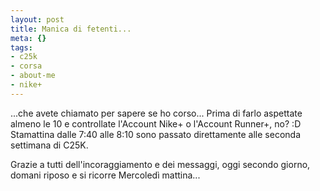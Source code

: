 ```yaml
--- 
layout: post
title: Manica di fetenti...
meta: {}
tags: 
- c25k
- corsa
- about-me
- nike+
---
```

...che avete chiamato per sapere se ho corso... Prima di farlo aspettate almeno le 10 e controllate l'Account Nike+ o l'Account Runner+,  no? :D  
Stamattina dalle 7:40 alle 8:10 sono passato direttamente alle seconda settimana di C25K.  
  
Grazie a tutti dell'incoraggiamento e dei messaggi, oggi secondo giorno, domani riposo e si ricorre Mercoledì mattina...   
